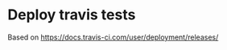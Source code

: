 Deploy travis tests
=======================

Based on https://docs.travis-ci.com/user/deployment/releases/
